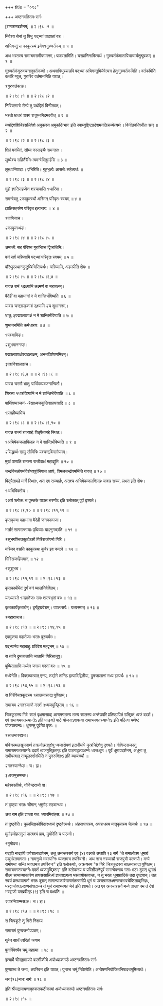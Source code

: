 +++
title = "०९८"

+++
अष्टनवतितमः सर्गः  

\[रामाश्रमदर्शनम्\] ॥ २।९८।१ ॥   

निवेश्य सेनां तु विभुः पद्भ्यां पादवतां वरः।  

अभिगन्तुं स काकुत्स्थं इयेष१गुरुवर्तकम्  ॥  १  ॥   

अथ भरतस्य रामाश्रमसमीपगमनम्। पादवतामिति। चरप्राणिनामित्यर्थः। गुरुवर्तकंमातापित्राचार्यशुश्रूषकम्  ॥  १  ॥   

गुरुवर्तकंगुरुवचनानुवर्तकम्गो। अथवाविभुस्सन्नपि पद्भ्यां अभिगन्तुमियेषेत्यत्र हेतुःगुरुवर्तकमिति। वर्तकमिति कर्तरि ण्वुल्, गुरुरिव वर्तमानमिति यावत्।  

१गुरुवर्तकःङ।  

 ॥ २।९८।१ ॥  ॥ २।९८।२ ॥   

निविष्टमात्रे सैन्ये तु यथोद्देशं विनीतवत्।  

भरतो भ्रातरं वाक्यं शत्रुघ्नमिदमब्रवीत्  ॥  २  ॥   

यथोद्देशंशिबिरसन्निवेशे अमुकस्य अमुकदिग्भाग इति स्वाम्युद्दिष्टप्रदेशमनतिक्रम्येत्यर्थः। विनीतवत्विनीतः सन्  ॥  २  ॥   

 ॥ २।९८।२ ॥  ॥ २।९८।३ ॥   

क्षिप्रं वनमिदं, सौम्य नरसङ्घैः समन्ततः।  

लुब्धैश्च सहितैरेभिः त्वमन्वेषितुमर्हसि  ॥  ३  ॥   

लुब्धाःनिषादाः। एभिरिति। गुहभृत्यैः आसन्नैः सहेत्यर्थः ॥   

 ॥ २।९८।३ ॥  ॥ २।९८।४ ॥   

गुहो ज्ञातिसहस्रेण शरचापासि १धारिणा।  

समन्वेषतु २काकुत्स्थौ अस्मिन् परिवृतः स्वयम्  ॥  ४  ॥   

ज्ञातिसहस्रेण परिवृत इत्यन्वयः  ॥  ४  ॥   

१पाणिनाच।  

२काकुत्स्थंङ।  

 ॥ २।९८।४ ॥  ॥ २।९८।५ ॥   

अमात्यैः सह पौरैश्च गुरुभिश्च द्विजातिभिः।  

वनं सर्वं चरिष्यामि पद्भ्यां परिवृतः स्वयम्  ॥  ५  ॥   

पौरैःपुरप्रधानकुटुम्बिभिरित्यर्थः। चरिष्यामि, अहमपीति शेषः  ॥   

 ॥ २।९८।५ ॥  ॥ २।९८।६,७ ॥   

यावन्न रामं १द्रक्ष्यामि लक्ष्मणं वा महाबलम्।  

वैदेहीं वा महाभागां न मे शान्तिर्भविष्यति  ॥  ६  ॥   

यावन्न चन्द्रसङ्काशं द्रक्ष्यामि २च शुभाननम्।  

भ्रातुः ३पद्मपलाशाक्षं न मे शान्तिर्भविष्यति  ॥  ७  ॥   

शुभाननमिति कर्मधारयः  ॥  ७  ॥   

१पश्यामिङ।  

२शुभमाननम्ङ।  

पद्मपलाशाक्षंपद्मदलाक्षम्, अननविशेषणमिदम्।  

३पद्मविशालाक्षंच।  

 ॥ २।९८।६,७ ॥  ॥ २।९८।८ ॥   

यावन्न चरणौ भ्रातुः पार्थिवव्यञ्जनान्वितौ।  

शिरसा १धारयिष्यामि न मे शान्तिर्भविष्यति  ॥  ८  ॥   

पार्थिवव्यञ्जनं--रेखाध्वजकुलिशातपत्रादि  ॥  ८  ॥   

१प्रग्रहीष्यामिच  

 ॥ २।९८।८ ॥  ॥ २।९८।९,१० ॥   

यावन्न राज्यं राज्यार्हः पितृपैतामहे स्थितः।  

१अभिषेकजलाक्लिन्नः न मे शान्तिर्भविष्यति  ॥  ९  ॥   

२सिद्धार्थः खलु सौमित्रिः यश्चन्द्रविमलोपमम्।  

मुखं पश्यति रामस्य राजीवाक्षं महाद्युति  ॥  १०  ॥   

चन्द्रविमलोपमंविशेष्यपूर्वनिपात आर्षः, विमलचन्द्रोपममिति यावत्  ॥  १०  ॥   

पितृपैतामहे मार्गे स्थितः, अत एव राज्यार्हः, अतश्च अभिषेकजलक्लिन्नः यावन्न राज्यं, लभत इति शेषः।  

१अभिषिक्तोच।  

२अयं श्लोकः च पुस्तके यावन्न चरणौऽ इति श्लोकात् पूर्वं दृश्यते।  

 ॥ २।९८।९,१० ॥  ॥ २।९८।११,१२ ॥   

कृतकृत्या महाभागा वैदेही जनकात्मजा।  

भर्तारं सागरान्तायाः पृथिव्याः याऽनुगच्छति  ॥  ११  ॥   

१सुभगश्चित्रकूटोऽसौ गिरिराजोपमो गिरिः।  

यस्मिन् वसति काकुत्स्थः कुबेर इव नन्दने  ॥  १२  ॥   

गिरिराजःहिमवान्  ॥  १२  ॥   

१सुशुभच।  

 ॥ २।९८।११,१२ ॥  ॥ २।९८।१३ ॥   

कृतकार्यमिदं दुर्गं वनं व्यालनिषेवितम्।  

यदध्यास्ते १महातेजाः रामः शस्त्रभृतां वरः  ॥  १३  ॥   

कृतकार्यंकृतार्थम्। दुर्गंदुष्प्रवेशम्। व्यालःसर्पः। यत्यस्मात्  ॥  १३  ॥   

१महाराजःच।  

 ॥ २।९८।१३ ॥  ॥ २।९८।१४,१५ ॥   

एवमुक्त्वा महातेजाः भरतः पुरुषर्षभः।  

पद्भ्यामेव महाबाहुः प्रविवेश महद्वनम्  ॥  १४  ॥   

स तानि द्रुमजालानि जातानि गिरिसानुषु।  

पुष्पिताग्राणि मध्येन जगाम वदतां वरः  ॥  १५  ॥   

मध्येनेति। दिक्छब्दत्वात् एनप्, तद्योगे तानिऽ इत्यादिद्वितीया, द्रुमजालानां मध्य इत्यर्थः  ॥  १५  ॥   

 ॥ २।९८।१४,१५ ॥  ॥ २।९८।१६ ॥   

स गिरेश्चित्रकूटस्य १सालमासाद्य पुष्पितम्।  

रामाश्रम २गतस्यान्ते ददर्श ३ध्वजमुच्छ्रितम्  ॥  १६  ॥   

चित्रकूटस्य गिरेः सालं वृक्षमासाद्य आश्रमगतस्य तस्य सालस्य अन्तेउपरि प्रतिष्ठापितं उच्छ्रितं ध्वजं ददर्श। एवं रामाश्रमगतस्यान्तेऽ इति पाङ्क्ते पाठे योजनाऽशक्त्या रामाश्रमगतस्याग्नेःऽ इति पठित्वा यथेष्टं योजयत्यन्यः। धूमस्तु पूर्वमेव दृष्टः ॥   

१सालमारुह्यच।  

पवित्रस्थलसूचनार्थं तत्रत्योन्नतवृक्षेषु ध्वजारोपणं इदानीमपि कुत्रचिद्देशेषु दृश्यते। गोविन्दराजस्तु रामाश्रमगतस्याग्नेः ददर्श ध्वजमुच्छ्रितम्ऽ इति पाठमादृत्यअग्नेः ध्वजःधूमः। पूर्वं धूमाग्रदर्शनम्, अधुना तु समीपत्वात् तन्मूलदर्शनमिति न पुनरुक्तिःऽ इति व्याचख्यौ ॥   

२गतस्याग्नेःङ। च। झ।  

३ध्वजमुत्तमम्ङ।  

महेश्वरतीर्थः, गोविन्दराजो वा।  

 ॥ २।९८।१६ ॥  ॥ २।९८।१७ ॥   

तं दृष्ट्वा भरतः श्रीमान् १मुमोह सहबान्धवः।  

अत्र राम इति ज्ञात्वा गतः २पारमिवांहसः  ॥  १७  ॥   

तं दृष्ट्वेति। कुलचिह्नकोविदारध्वजं दृष्ट्वेत्यर्थः। अंहसःपापस्य, अपराधस्य मातृकृतस्य चेत्यर्थः ॥ १७ ॥   

मुमोहमोहसदृसं पारवश्यं प्राप, मुमोदेति च पाठःगो।  

१मुमोदच।  

यद्यपि नाद्यापि पर्णशालादर्शनम्, तत्तु अनन्तरसर्ग एव (४) वक्ष्यते अथापि ९३ सर्गे "ते समालोक्य धूमाग्रं उचुर्भरतमागताः। नामनुष्ये भवत्यग्निः व्यक्तमत्र तपस्विनौ। अथ नात्र नरव्याघ्रौ राजपुत्रौ परन्तपौ। मन्ये रामोपमाः सन्ति व्यक्तमत्र तपस्विनः" इति श्लोकयोः, अत्रत्यस्य "स गिरेः चित्रकूटस्य सालमासाद्य पुष्पितम्। रामाश्रमगतस्याग्नेः ददर्श ध्वजमुच्छ्रितम्" इति श्लोकस्य च परिशीलनेपूर्वं रामान्वेषणाय गताः भटाः दूरात् धूमाग्रं वीक्ष्य सामान्याकारेण तापससान्निध्यं ज्ञात्वाऽगत्य भरतायोक्तवन्तः, न तु भरतः धूमाग्रादिकं तदा दृष्टवान्। ततः स्वयं प्रस्थायागतो भरतः दूरात् सामान्याकारेणाश्रमंतत्समीपे धूमं च पश्यन्रामलक्ष्मणस्वभावचेष्टिताद्यभिज्ञः, भरद्वाजोक्तलक्षणसंवादाच्च तं धूमं रामाश्रमगतं मेने इति ज्ञायते। अत एव अनन्तरसर्गे मन्ये प्राप्ताः स्म तं देशं भरद्वाजो यमब्रवीत्ऽ (९) इति च वक्ष्यति ॥   

२पारमिवाम्भसःङ। च। झ।  

 ॥ २।९८।१७ ॥  ॥ २।९८।१८ ॥   

स चित्रकूटे तु गिरौ निशम्य  

रामाश्रमं पुण्यजनोपपन्नम्।  

गुहेन सार्धं त्वरितो जगाम  

पुनर्निवेश्यैव चमूं महात्मा  ॥  १८  ॥   

इत्यार्षे श्रीमद्रामायणे वाल्मीकीये अयोध्याकाण्डे अष्टनवतितमः सर्गः  

पुण्याश्च ते जनाः, तपस्विन इति यावत्। पुनश्च चमूं निवेश्येति। अन्वेषणनियोजितनिषादचमूमित्यर्थः।  

जय(१८)मानः सर्गः  ॥  १८  ॥   

इति श्रीमद्रामायणामृतकतकटीकायां अयोध्याकाण्डे अष्टनवतितमः सर्गः  

 ॥ २।९८।१८ ॥   


